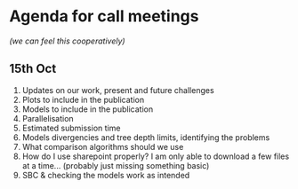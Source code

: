 # Agenda for call meetings 
_(we can feel this cooperatively)_

## 15th Oct

1) Updates on our work, present and future challenges
2) Plots to include in the publication
3) Models to include in the publication
4) Parallelisation
5) Estimated submission time
6) Models divergencies and tree depth limits, identifying the problems
7) What comparison algorithms should we use
8) How do I use sharepoint properly? I am only able to download a few files at a time... (probably just missing something basic)
9) SBC & checking the models work as intended